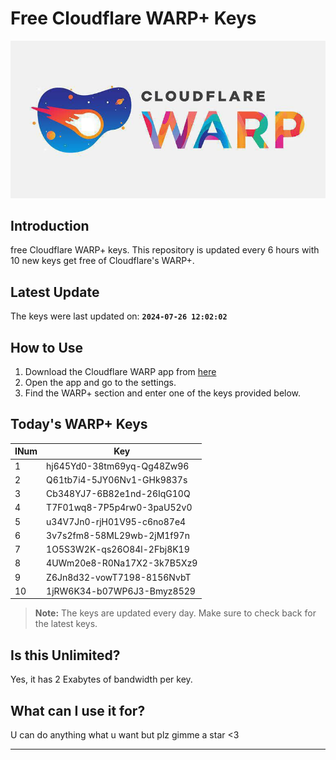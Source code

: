 
# Free Cloudflare WARP+ Keys

![Banner](asset/IMG_20240629_142710_129.jpg)

## Introduction

free Cloudflare WARP+ keys. This repository is updated every 6 hours with 10 new keys get free of Cloudflare's WARP+.

## Latest Update

The keys were last updated on: **`2024-07-26 12:02:02`**

## How to Use

1. Download the Cloudflare WARP app from [here](https://1.1.1.1/)
2. Open the app and go to the settings.
3. Find the WARP+ section and enter one of the keys provided below.

## Today's WARP+ Keys

| INum | Key |
|-------|-----|
| 1     | hj645Yd0-38tm69yq-Qg48Zw96               |
| 2     | Q61tb7i4-5JY06Nv1-GHk9837s               |
| 3     | Cb348YJ7-6B82e1nd-26IqG10Q               |
| 4     | T7F01wq8-7P5p4rw0-3paU52v0               |
| 5     | u34V7Jn0-rjH01V95-c6no87e4               |
| 6     | 3v7s2fm8-58ML29wb-2jM1f97n               |
| 7     | 1O5S3W2K-qs26O84l-2Fbj8K19               |
| 8     | 4UWm20e8-R0Na17X2-3k7B5Xz9               |
| 9     | Z6Jn8d32-vowT7198-8156NvbT               |
| 10    | 1jRW6K34-b07WP6J3-Bmyz8529               |


> **Note:** The keys are updated every day. Make sure to check back for the latest keys.

## Is this Unlimited?

Yes, it has 2 Exabytes of bandwidth per key.

## What can I use it for?
U can do anything what u want but plz gimme a star <3

---
